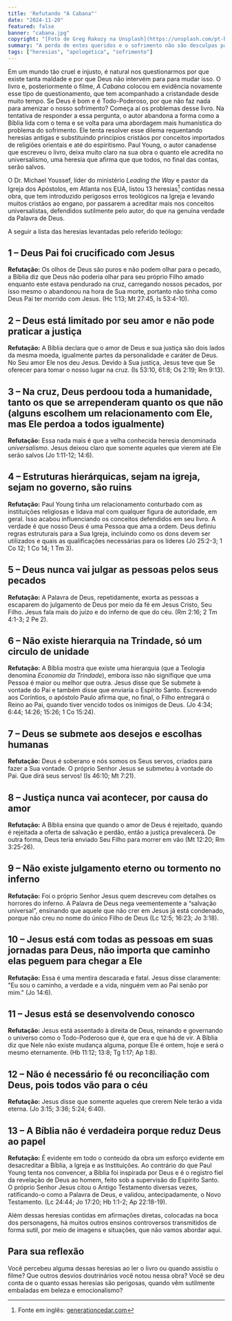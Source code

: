 ```yaml
---
title: 'Refutando "A Cabana"'
date: "2024-11-20"
featured: false
banner: "cabana.jpg"
copyright: "[Foto de Greg Rakozy na Unsplash](https://unsplash.com/pt-br/@grakozy?utm_content=creditCopyText&utm_medium=referral&utm_source=unsplash)"
summary: "A perda de entes queridos e o sofrimento não são desculpas para relativizarmos a verdade bíblica."
tags: ["heresias", "apologética", "sofrimento"]
---
```


Em um mundo tão cruel e injusto, é natural nos questionarmos por que existe tanta maldade e por que Deus não intervém para para mudar isso. O livro e, posteriormente o filme, _A Cabana_ colocou em evidência novamente esse tipo de questionamento, que tem acompanhado a cristandade desde muito tempo. Se Deus é bom e é Todo-Poderoso, por que não faz nada para amenizar o nosso sofrimento? Começa aí os problemas desse livro. Na tentativa de responder a essa pergunta, o autor abandona a forma como a Bíblia lida com o tema e se volta para uma abordagem mais humanística do problema do sofrimento. Ele tenta resolver esse dilema requentando heresias antigas e substituindo princípios cristãos por conceitos importados de religiões orientais e até do espiritismo. Paul Young, o autor canadense que escreveu o livro, deixa muito claro na sua obra o quanto ele acredita no universalismo, uma heresia que afirma que que todos, no final das contas, serão salvos.

O Dr. Michael Youssef, líder do ministério _Leading the Way_ e pastor da Igreja dos Apóstolos, em Atlanta nos EUA, listou 13 heresias[^1] contidas nessa obra, que tem introduzido perigosos erros teológicos na Igreja e levando muitos cristãos ao engano, por passarem a acreditar mais nos conceitos universalistas, defendidos sutilmente pelo autor, do que na genuína verdade da Palavra de Deus.

A seguir a lista das heresias levantadas pelo referido teólogo:

## 1 – Deus Pai foi crucificado com Jesus

**Refutação:** Os olhos de Deus são puros e não podem olhar para o pecado, a Bíblia diz que Deus não poderia olhar para seu próprio Filho amado enquanto este estava pendurado na cruz, carregando nossos pecados, por isso mesmo o abandonou na hora de Sua morte, portanto não tinha como Deus Pai ter morrido com Jesus. (Hc 1:13; Mt 27:45, Is 53:4-10).

## 2 – Deus está limitado por seu amor e não pode praticar a justiça

**Refutação:** A Bíblia declara que o amor de Deus e sua justiça são dois lados da mesma moeda, igualmente partes da personalidade e caráter de Deus. No Seu amor Ele nos deu Jesus. Devido à Sua justiça, Jesus teve que Se oferecer para tomar o nosso lugar na cruz. (Is 53:10, 61:8; Os 2:19; Rm 9:13).

## 3 – Na cruz, Deus perdoou toda a humanidade, tanto os que se arrependeram quanto os que não (alguns escolhem um relacionamento com Ele, mas Ele perdoa a todos igualmente)

**Refutação:** Essa nada mais é que a velha conhecida heresia denominada _universalismo_. Jesus deixou claro que somente aqueles que vierem até Ele serão salvos (Jo 1:11-12; 14:6).

## 4 – Estruturas hierárquicas, sejam na igreja, sejam no governo, são ruins

**Refutação:** Paul Young tinha um relacionamento conturbado com as instituições religiosas e lidava mal com qualquer figura de autoridade, em geral. Isso acabou influenciando os conceitos defendidos em seu livro. A verdade é que nosso Deus é uma Pessoa que ama a ordem. Deus definiu regras estruturais para a Sua Igreja, incluindo como os dons devem ser utilizados e quais as qualificações necessárias para os líderes (Jó 25:2-3; 1 Co 12; 1 Co 14; 1 Tm 3).

## 5 – Deus nunca vai julgar as pessoas pelos seus pecados

**Refutação:** A Palavra de Deus, repetidamente, exorta as pessoas a escaparem do julgamento de Deus por meio da fé em Jesus Cristo, Seu Filho. Jesus fala mais do juízo e do inferno de que do céu. (Rm 2:16; 2 Tm 4:1-3; 2 Pe 2).

## 6 – Não existe hierarquia na Trindade, só um circulo de unidade

**Refutação:** A Bíblia mostra que existe uma hierarquia (que a Teologia denomina _Economia da Trindade_), embora isso não signifique que uma Pessoa é maior ou melhor que outra. Jesus disse que Se submete à vontade do Pai e também disse que enviaria o Espírito Santo. Escrevendo aos Coríntios, o apóstolo Paulo afirma que, no final, o Filho entregará o Reino ao Pai, quando tiver vencido todos os inimigos de Deus. (Jo 4:34; 6:44; 14:26; 15:26; 1 Co 15:24).

## 7 – Deus se submete aos desejos e escolhas humanas

**Refutação:** Deus é soberano e nós somos os Seus servos, criados para fazer a Sua vontade. O próprio Senhor Jesus se submeteu à vontade do Pai. Que dirá seus servos! (Is 46:10; Mt 7:21).

## 8 – Justiça nunca vai acontecer, por causa do amor

**Refutação:** A Bíblia ensina que quando o amor de Deus é rejeitado, quando é rejeitada a oferta de salvação e perdão, então a justiça prevalecerá. De outra forma, Deus teria enviado Seu Filho para morrer em vão (Mt 12:20; Rm 3:25-26).

## 9 – Não existe julgamento eterno ou tormento no inferno

**Refutação:** Foi o próprio Senhor Jesus quem descreveu com detalhes os horrores do inferno. A Palavra de Deus nega veementemente a “salvação universal”, ensinando que aquele que não crer em Jesus já está condenado, porque não creu no nome do único Filho de Deus (Lc 12:5; 16:23; Jo 3:18).

## 10 – Jesus está com todas as pessoas em suas jornadas para Deus, não importa que caminho elas peguem para chegar a Ele

**Refutação:** Essa é uma mentira descarada e fatal. Jesus disse claramente: "Eu sou o caminho, a verdade e a vida, ninguém vem ao Pai senão por mim." (Jo 14:6).

## 11 – Jesus está se desenvolvendo conosco

**Refutação:** Jesus está assentado à direita de Deus, reinando e governando o universo como o Todo-Poderoso que é, que era e que há de vir. A Bíblia diz que Nele não existe mudança alguma, porque Ele é ontem, hoje e será o mesmo eternamente. (Hb 11:12; 13:8; Tg 1:17; Ap 1:8).

## 12 – Não é necessário fé ou reconciliação com Deus, pois todos vão para o céu

**Refutação:** Jesus disse que somente aqueles que crerem Nele terão a vida eterna. (Jo 3:15; 3:36; 5:24; 6:40).

## 13 – A Bíblia não é verdadeira porque reduz Deus ao papel

**Refutação:** É evidente em todo o conteúdo da obra um esforço evidente em desacreditar a Bíblia, a Igreja e as Instituições. Ao contrário do que Paul Young tenta nos convencer, a Bíblia foi inspirada por Deus e é o registro fiel da revelação de Deus ao homem, feito sob a supervisão do Espírito Santo. O próprio Senhor Jesus citou o Antigo Testamento diversas vezes, ratificando-o como a Palavra de Deus, e validou, antecipadamente, o Novo Testamento. (Lc 24:44; Jo 17:20; Hb 1:1-2; Ap 22:18-19).

Além dessas heresias contidas em afirmações diretas, colocadas na boca dos personagens, há muitos outros ensinos controversos transmitidos de forma sutil, por meio de imagens e situações, que não vamos abordar aqui.

## Para sua reflexão
Você percebeu alguma dessas heresias ao ler o livro ou quando assistiu o filme? Que outros desvios doutrinários você notou nessa obra? Você se deu conta de o quanto essas heresias são perigosas, quando vêm sutilmente embaladas em beleza e emocionalismo?


[^1]: Fonte em inglês: [generationcedar.com](https://generationcedar.com/2009/06/28/whats-wrong-with-the-shack-13-heresies)